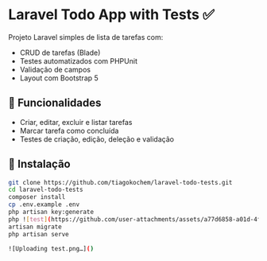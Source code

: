 # Laravel Todo App with Tests ✅

Projeto Laravel simples de lista de tarefas com:

- CRUD de tarefas (Blade)
- Testes automatizados com PHPUnit
- Validação de campos
- Layout com Bootstrap 5

## 🚀 Funcionalidades
- Criar, editar, excluir e listar tarefas
- Marcar tarefa como concluída
- Testes de criação, edição, deleção e validação

## 🔧 Instalação

```bash
git clone https://github.com/tiagokochem/laravel-todo-tests.git
cd laravel-todo-tests
composer install
cp .env.example .env
php artisan key:generate
php ![test](https://github.com/user-attachments/assets/a77d6858-a01d-4f4d-9714-ef7271919ef1)
artisan migrate
php artisan serve

![Uploading test.png…]()
